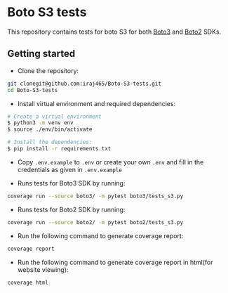 # Boto S3 tests
This repository contains tests for boto S3 for both [Boto3](https://boto3.amazonaws.com/v1/documentation/api/latest/index.html) and [Boto2](http://boto.cloudhackers.com/en/latest/) SDKs.


## Getting started

* Clone the repository:
```bash
git clonegit@github.com:iraj465/Boto-S3-tests.git
cd Boto-S3-tests
```
* Install virtual environment and required dependencies:

```bash
# Create a virtual environment
$ python3 -m venv env
$ source ./env/bin/activate

# Install the dependencies:
$ pip install -r requirements.txt

```
* Copy `.env.example` to `.env` or create your own `.env` and fill in the credentials as given in `.env.example`

* Runs tests for Boto3 SDK by running:
```bash
coverage run --source boto3/ -m pytest boto3/tests_s3.py
```

* Runs tests for Boto2 SDK by running:
```bash
coverage run --source boto2/ -m pytest boto2/tests_s3.py
```

* Run the following command to generate coverage report:
```bash
coverage report
```

* Run the following command to generate coverage report in html(for website viewing):
```bash
coverage html
```
